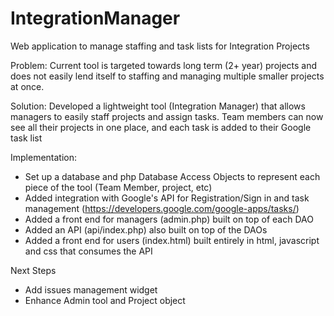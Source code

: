 IntegrationManager
==================

Web application to manage staffing and task lists for Integration Projects

Problem: Current tool is targeted towards long term (2+ year) projects and does not easily lend itself to staffing and managing multiple smaller projects at once.  

Solution: Developed a lightweight tool (Integration Manager) that allows managers to easily staff projects and assign tasks.  Team members can now see all their projects in one place, and each task is added to their Google task list

Implementation: 
- Set up a database and php Database Access Objects to represent each piece of the tool (Team Member, project, etc)
- Added integration with Google's API for Registration/Sign in and task management (https://developers.google.com/google-apps/tasks/)
- Added a front end for managers (admin.php) built on top of each DAO
- Added an API (api/index.php) also built on top of the DAOs
- Added a front end for users (index.html) built entirely in html, javascript and css that consumes the API
	
Next Steps
- Add issues management widget
- Enhance Admin tool and Project object
	
	
